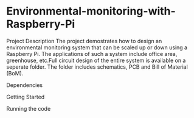 # Environmental-monitoring-with-Raspberry-Pi
Project Description
The project demostrates how to design an environmental monitoring system that can be scaled up or down using a Raspberry Pi. The applications of such a system include office area, greenhouse, etc.Full circuit design of the entire system is available on a seperate folder. The folder includes schematics, PCB and Bill of Material (BoM).


Dependencies



Getting Started





Running the code
